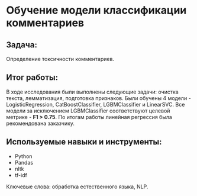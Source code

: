 # Обучение модели классификации комментариев

## Задача:
Определение токсичности комментариев.

## Итог работы:
В ходе исследования были выполнены следующие задачи: очистка текста, лемматизация, подготовка признаков. Были обучены 4 модели - LogisticRegression, CatBoostClassifier, LGBMClassifier и LinearSVC. Все модели за исключением LGBMClassifier соответствуют целевой метрике - **F1 > 0.75**. По итогам работы линейная регрессия была рекомендована заказчику.

## Используемые навыки и инструменты:
- Python
- Pandas
- nltk
- tf-idf

Ключевые слова: обработка естественного языка, NLP.
